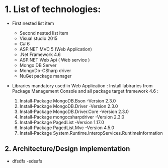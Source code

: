 # 1. List of technologies:
   - First nested list item
     - Second nested list item
     - Visual studio 2015
     - C# 6
     - ASP.NET MVC 5 (Web Application)
     - .Net Framework 4.6
     - ASP.NET Web Api ( Web service )
     - Mongo DB Server
     - MongoDb-CSharp driver
     - NuGet package manager
       
  
   - Libraries mandatory used in Web Application :
     Install labiraries from Package Management Console and all package target framework 4.6 :
     1. Install-Package MongoDB.Bson -Version 2.3.0
     2. Install-Package MongoDB.Driver -Version 2.3.0
     3. Install-Package MongoDB.Driver.Core -Version 2.3.0
     4. Install-Package mongocsharpdriver -Version 2.3.0
     5. Install-Package PagedList -Version 1.17.0
     6. Install-Package PagedList.Mvc -Version 4.5.0
     7. Install-Package System.Runtime.InteropServices.RuntimeInformation
     
 ## 2. Architecture/Design implementation
     
   - dfsdfs
   -sdsafs
